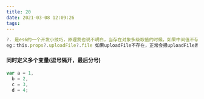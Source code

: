 ```yaml
---
title: 20
date: 2021-03-08 12:09:26
tags:
---
```


```js
?. 是es6的一个开发小技巧，原理我也说不明白，当存在对象多级取值的时候，如果中间值不存在，不会报错，会返回underfined
eg：this.props?.uploadFile?.file 如果uploadFile不存在，正常会报uploadFile原型不存在，使用?.就不会报错。

```

#### 同时定义多个变量(逗号隔开，最后分号)

```js
var a = 1,
  b = 2,
  c = 3,
  d = 4;
```
